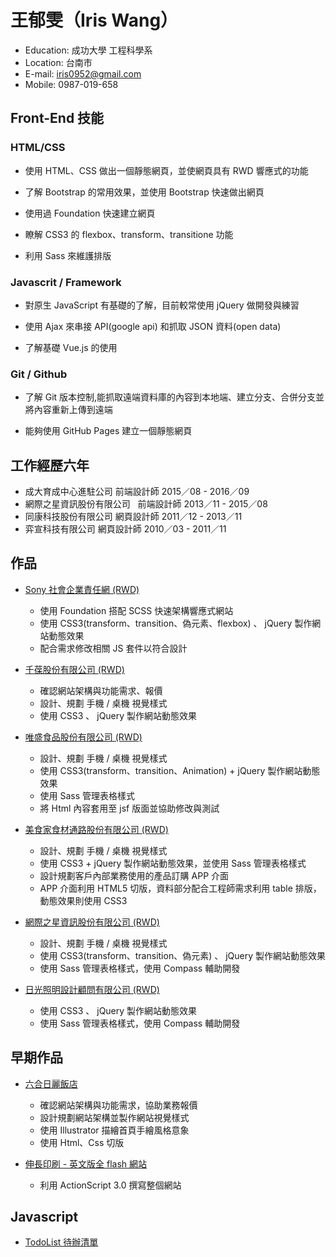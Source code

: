 # 王郁雯（Iris Wang）
- Education: 成功大學 工程科學系
- Location: 台南市
- E-mail: iris0952@gmail.com
- Mobile: 0987-019-658

## Front-End 技能

### HTML/CSS

- 使用 HTML、CSS 做出一個靜態網頁，並使網頁具有 RWD 響應式的功能

- 了解 Bootstrap 的常用效果，並使用 Bootstrap 快速做出網頁

- 使用過 Foundation 快速建立網頁

- 瞭解 CSS3 的 flexbox、transform、transitione 功能

- 利用 Sass 來維護排版

### Javascrit / Framework

- 對原生 JavaScript 有基礎的了解，目前較常使用 jQuery 做開發與練習

- 使用 Ajax 來串接 API(google api) 和抓取 JSON 資料(open data)

- 了解基礎 Vue.js 的使用

### Git / Github

- 了解 Git 版本控制,能抓取遠端資料庫的內容到本地端、建立分支、合併分支並將內容重新上傳到遠端

- 能夠使用 GitHub Pages 建立一個靜態網頁

## 工作經歷六年
- 成大育成中心進駐公司       前端設計師 2015／08 - 2016／09
- 網際之星資訊股份有限公司   前端設計師  2013／11 - 2015／08
- 同康科技股份有限公司       網頁設計師 2011／12 - 2013／11
- 弈宣科技有限公司          網頁設計師 2010／03 - 2011／11

## 作品
- [Sony 社會企業責任網 (RWD)](http://csr.sony.com.tw/)
  - 使用 Foundation 搭配 SCSS 快速架構響應式網站
  - 使用 CSS3(transform、transition、偽元素、flexbox) 、 jQuery 製作網站動態效果
  - 配合需求修改相關 JS 套件以符合設計
  
- [千葆股份有限公司 (RWD)](http://www.cbco.com.tw/)
  - 確認網站架構與功能需求、報價
  - 設計、規劃 手機 / 桌機 視覺樣式
  - 使用 CSS3 、 jQuery 製作網站動態效果
  
- [唯盛食品股份有限公司 (RWD)](http://www.weisheng-foods.com/)
  - 設計、規劃 手機 / 桌機 視覺樣式
  - 使用 CSS3(transform、transition、Animation) + jQuery 製作網站動態效果
  - 使用 Sass 管理表格樣式
  - 將 Html 內容套用至 jsf 版面並協助修改與測試
  
- [美食家食材通路股份有限公司 (RWD)](http://www.foodsmart.com.tw/xhtml/front/index.jsf)
  - 設計、規劃 手機 / 桌機 視覺樣式
  - 使用 CSS3 + jQuery 製作網站動態效果，並使用 Sass 管理表格樣式
  - 設計規劃客戶內部業務使用的產品訂購 APP 介面
  - APP 介面利用 HTML5 切版，資料部分配合工程師需求利用 table 排版，動態效果則使用 CSS3
  
- [網際之星資訊股份有限公司 (RWD)](http://www.cyberstar.com.tw/)
  - 設計、規劃 手機 / 桌機 視覺樣式
  - 使用 CSS3(transform、transition、偽元素) 、 jQuery 製作網站動態效果
  - 使用 Sass 管理表格樣式，使用 Compass 輔助開發
  
- [日光照明設計顧問有限公司 (RWD)](http://www.artlight.com.tw/ArtLight/html/index.html)
  - 使用 CSS3 、 jQuery 製作網站動態效果
  - 使用 Sass 管理表格樣式，使用 Compass 輔助開發

## 早期作品
- [六合日麗飯店](http://www.sunnysidehotel.com.tw/order/index.html)

  - 確認網站架構與功能需求，協助業務報價
  - 設計規劃網站架構並製作網站視覺樣式
  - 使用 Illustrator 描繪首頁手繪風格意象
  - 使用 Html、Css 切版

- [伸長印刷 - 英文版全 flash 網站](http://www.extenpack.com/ponet/front/bin/home.phtml)

  - 利用 ActionScript 3.0 撰寫整個網站

## Javascript
- [TodoList 待辦清單](https://codepen.io/irisLife/pen/wepRoJ)

